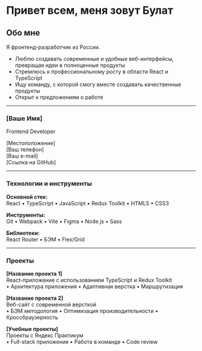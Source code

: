 # Привет всем, меня зовут Булат

## Обо мне
Я фронтенд-разработчик из России.

- Люблю создавать современные и удобные веб-интерфейсы, превращая идеи в полноценные продукты
- Стремлюсь к профессиональному росту в области React и TypeScript
- Ищу команду, с которой смогу вместе создавать качественные продукты
- Открыт к предложениям о работе

---

### [Ваше Имя]  
Frontend Developer

[Местоположение]  
[Ваш телефон]  
[Ваш e-mail]  
[Ссылка на GitHub]

---

### Технологии и инструменты

**Основной стек:**  
React • TypeScript • JavaScript • Redux Toolkit • HTML5 • CSS3

**Инструменты:**  
Git • Webpack • Vite • Figma • Node.js • Sass

**Библиотеки:**  
React Router • БЭМ • Flex/Grid

---

### Проекты

**[Название проекта 1]**  
React-приложение с использованием TypeScript и Redux Toolkit  
• Архитектура приложения • Адаптивная верстка • Маршрутизация

**[Название проекта 2]**  
Веб-сайт с современной версткой  
• БЭМ методология • Оптимизация производительности • Кроссбраузерность

**[Учебные проекты]**  
Проекты с Яндекс Практикум  
• Full-stack приложения • Работа в команде • Code review
